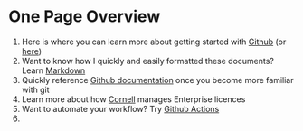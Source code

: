 # One Page Overview

1. Here is where you can learn more about getting started with [Github](https://docs.github.com/en/get-started) (or [here](https://git-scm.com/docs/gittutorial))
2. Want to know how I quickly and easily formatted these documents? Learn [Markdown](https://www.markdownguide.org/basic-syntax/)
3. Quickly reference [Github documentation](https://git-scm.com/docs/git) once you become more familiar with git
4. Learn more about how [Cornell](https://it.coecis.cornell.edu/github/) manages Enterprise licences
5. Want to automate your workflow? Try [Github Actions](https://docs.github.com/en/actions/learn-github-actions/understanding-github-actions)
6. 
